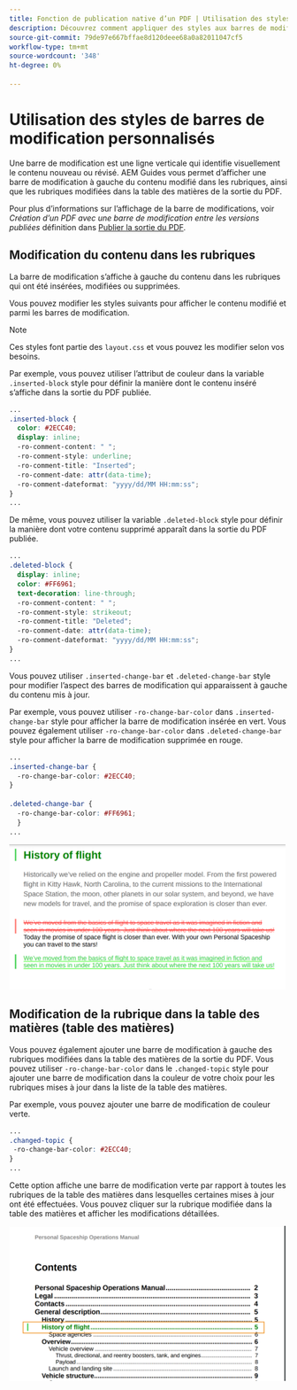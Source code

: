 ```yaml
---
title: Fonction de publication native d’un PDF | Utilisation des styles de barres de modification personnalisés
description: Découvrez comment appliquer des styles aux barres de modification.
source-git-commit: 79de97e667bffae8d120deee68a0a82011047cf5
workflow-type: tm+mt
source-wordcount: '348'
ht-degree: 0%

---
```


# Utilisation des styles de barres de modification personnalisés

Une barre de modification est une ligne verticale qui identifie visuellement le contenu nouveau ou révisé. AEM Guides vous permet d’afficher une barre de modification à gauche du contenu modifié dans les rubriques, ainsi que les rubriques modifiées dans la table des matières de la sortie du PDF.

Pour plus d’informations sur l’affichage de la barre de modifications, voir *Création d’un PDF avec une barre de modification entre les versions publiées* définition dans
[Publier la sortie du PDF](../web-editor/native-pdf-web-editor.md).

## Modification du contenu dans les rubriques

La barre de modification s’affiche à gauche du contenu dans les rubriques qui ont été insérées, modifiées ou supprimées.

Vous pouvez modifier les styles suivants pour afficher le contenu modifié et parmi les barres de modification.


>[!NOTE]
>
>Ces styles font partie des `layout.css` et vous pouvez les modifier selon vos besoins.

Par exemple, vous pouvez utiliser l’attribut de couleur dans la variable `.inserted-block` style pour définir la manière dont le contenu inséré s’affiche dans la sortie du PDF publiée.


```css
...
.inserted-block { 
  color: #2ECC40; 
  display: inline; 
  -ro-comment-content: " "; 
  -ro-comment-style: underline; 
  -ro-comment-title: "Inserted"; 
  -ro-comment-date: attr(data-time); 
  -ro-comment-dateformat: "yyyy/dd/MM HH:mm:ss"; 
} 
...
```

De même, vous pouvez utiliser la variable `.deleted-block` style pour définir la manière dont votre contenu supprimé apparaît dans la sortie du PDF publiée.

```css
...
.deleted-block { 
  display: inline; 
  color: #FF6961; 
  text-decoration: line-through; 
  -ro-comment-content: " "; 
  -ro-comment-style: strikeout; 
  -ro-comment-title: "Deleted"; 
  -ro-comment-date: attr(data-time); 
  -ro-comment-dateformat: "yyyy/dd/MM HH:mm:ss"; 
} 
...
```

Vous pouvez utiliser `.inserted-change-bar` et `.deleted-change-bar` style pour modifier l’aspect des barres de modification qui apparaissent à gauche du contenu mis à jour.

Par exemple, vous pouvez utiliser `-ro-change-bar-color` dans `.inserted-change-bar` style pour afficher la barre de modification insérée en vert. Vous pouvez également utiliser `-ro-change-bar-color` dans `.deleted-change-bar` style pour afficher la barre de modification supprimée en rouge.

```css
...
.inserted-change-bar { 
  -ro-change-bar-color: #2ECC40; 
} 

.deleted-change-bar { 
  -ro-change-bar-color: #FF6961; 
  } 
...
```

<img src="./assets/changed-bar-content.png" alt="Modification du contenu des rubriques de la barre" width="500">

## Modification de la rubrique dans la table des matières (table des matières)

Vous pouvez également ajouter une barre de modification à gauche des rubriques modifiées dans la table des matières de la sortie du PDF. Vous pouvez utiliser `-ro-change-bar-color` dans le `.changed-topic` style pour ajouter une barre de modification dans la couleur de votre choix pour les rubriques mises à jour dans la liste de la table des matières.

Par exemple, vous pouvez ajouter une barre de modification de couleur verte.

```css
...
.changed-topic { 
 -ro-change-bar-color: #2ECC40; 
}  
...
```


Cette option affiche une barre de modification verte par rapport à toutes les rubriques de la table des matières dans lesquelles certaines mises à jour ont été effectuées. Vous pouvez cliquer sur la rubrique modifiée dans la table des matières et afficher les modifications détaillées.

<img src="./assets/changed-bar-TOC.png" alt="Table des matières de la barre modifiée" width="500">
